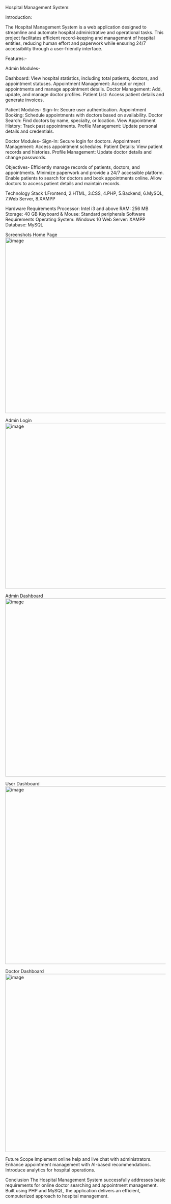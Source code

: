 Hospital Management System:

Introduction:

The Hospital Management System is a web application designed to streamline and automate hospital administrative and operational tasks. This project facilitates efficient record-keeping and management of hospital entities, reducing human effort and paperwork while ensuring 24/7 accessibility through a user-friendly interface.

Features:-

Admin Modules-

Dashboard: View hospital statistics, including total patients, doctors, and appointment statuses.
Appointment Management: Accept or reject appointments and manage appointment details.
Doctor Management: Add, update, and manage doctor profiles.
Patient List: Access patient details and generate invoices.

Patient Modules-
Sign-In: Secure user authentication.
Appointment Booking: Schedule appointments with doctors based on availability.
Doctor Search: Find doctors by name, specialty, or location.
View Appointment History: Track past appointments.
Profile Management: Update personal details and credentials.

Doctor Modules-
Sign-In: Secure login for doctors.
Appointment Management: Access appointment schedules.
Patient Details: View patient records and histories.
Profile Management: Update doctor details and change passwords.

Objectives-
Efficiently manage records of patients, doctors, and appointments.
Minimize paperwork and provide a 24/7 accessible platform.
Enable patients to search for doctors and book appointments online.
Allow doctors to access patient details and maintain records.

Technology Stack
1.Frontend,
2.HTML,
3.CSS,
4.PHP,
5.Backend,
6.MySQL,
7.Web Server,
8.XAMPP

Hardware Requirements
Processor: Intel i3 and above
RAM: 256 MB
Storage: 40 GB
Keyboard & Mouse: Standard peripherals
Software Requirements
Operating System: Windows 10
Web Server: XAMPP
Database: MySQL

Screenshots
Home Page
<img width="553" alt="image" src="https://github.com/user-attachments/assets/4589aa21-8674-4dc8-8545-280398db539e" />

Admin Login
<img width="521" alt="image" src="https://github.com/user-attachments/assets/be259659-beda-494e-a5b6-3a63dd39ff4a" />

Admin Dashboard
<img width="560" alt="image" src="https://github.com/user-attachments/assets/f31654d0-7c98-4bc6-a4c6-d0cf73bdde00" />

User Dashboard
<img width="559" alt="image" src="https://github.com/user-attachments/assets/8c1a0880-b43d-4d1e-8152-a8a36894759b" />

Doctor Dashboard
<img width="560" alt="image" src="https://github.com/user-attachments/assets/85332a0a-0d55-4b6c-9b2a-991e3327782d" />

Future Scope
Implement online help and live chat with administrators.
Enhance appointment management with AI-based recommendations.
Introduce analytics for hospital operations.

Conclusion
The Hospital Management System successfully addresses basic requirements for online doctor searching and appointment management. Built using PHP and MySQL, the application delivers an efficient, computerized approach to hospital management.
